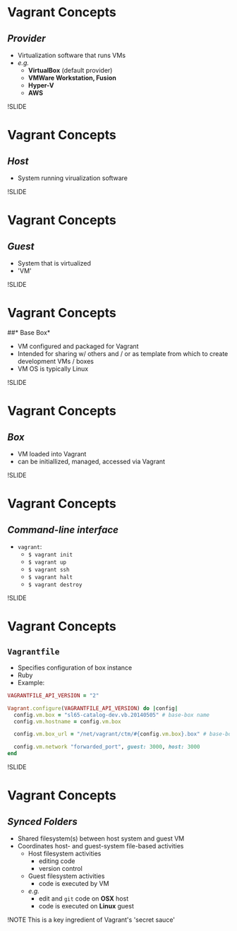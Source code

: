 # Vagrant Concepts

## *Provider*

- Virtualization software that runs VMs
- *e.g.*
  - **VirtualBox** (default provider)
  - **VMWare Workstation, Fusion**
  - **Hyper-V**
  - **AWS**

!SLIDE

# Vagrant Concepts

## *Host*

- System running virualization software

!SLIDE

# Vagrant Concepts

## *Guest*

- System that is virtualized
- 'VM'

!SLIDE

# Vagrant Concepts

##* Base Box*

- VM configured and packaged for Vagrant
- Intended for sharing w/ others and / or as template from which to create development VMs / boxes
- VM OS is typically Linux

!SLIDE

# Vagrant Concepts

## *Box*

- VM loaded into Vagrant
- can be initiallized, managed, accessed via Vagrant

!SLIDE

# Vagrant Concepts

## *Command-line interface*

- `vagrant`:
  - `$ vagrant init`
  - `$ vagrant up`
  - `$ vagrant ssh`
  - `$ vagrant halt`
  - `$ vagrant destroy`

<!-- vagrant manage boxes, package base boxes, ssh to box -->

!SLIDE

# Vagrant Concepts

## `Vagrantfile`

- Specifies configuration of box instance
- Ruby
- Example:

```ruby
VAGRANTFILE_API_VERSION = "2"

Vagrant.configure(VAGRANTFILE_API_VERSION) do |config|
  config.vm.box = "sl65-catalog-dev.vb.20140505" # base-box name
  config.vm.hostname = config.vm.box

  config.vm.box_url = "/net/vagrant/ctm/#{config.vm.box}.box" # base-box URL

  config.vm.network "forwarded_port", guest: 3000, host: 3000
end
```

!SLIDE

# Vagrant Concepts

## *Synced Folders*

- Shared filesystem(s) between host system and guest VM
- Coordinates host- and guest-system file-based activities
  - Host filesystem activities
    - editing code
    - version control
  - Guest filesystem activities
    - code is executed by VM
  - *e.g.*
    - edit and `git` code on **OSX** host
    - code is executed on **Linux** guest

!NOTE
This is a key ingredient of Vagrant's 'secret sauce'
